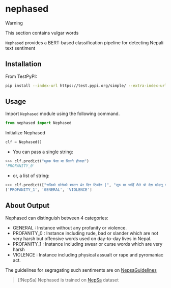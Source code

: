 # nephased

> [!Warning]
> This section contains vulgar words

`Nephased` provides a BERT-based classification pipeline
for detecting Nepali text sentiment

## Installation

From TestPyPI:

```bash
pip install --index-url https://test.pypi.org/simple/ --extra-index-url https://pypi.org/simple nephased
```

## Usage

Import `Nephased` module using the following command.

```python
from nephased import Nephased
```

Initialize Nephased

```python
clf = Nephased()
```

- You can pass a single string:

```python
>>> clf.predict("थुक्क पैसा मा बिकने हीजडा")
'PROFANITY_0'
```

- or, a list of string:

```python
>>> clf.predict(["राडिको छोरोको शासन धेर दिन टिक्दैन |", "सुरु मा चाहिँ तैले यो देश छोडनु पर्यो |", "एसको घरमा आगो लाहिदे ।"])
['PROFANITY_1', 'GENERAL', 'VIOLENCE']
```

## About Output

Nephased can distinguish between 4 categories:

- GENERAL : Instance without any profanity or violence.
- PROFANITY_0 : Instance including rude, bad or slander which are not very harsh but offensive words used on day-to-day lives in Nepal.
- PROFANITY_1 : Instance including swear or curse words which are very harsh
- VIOLENCE : Instance including physical assualt or rape and pyromaniac act.

The guidelines for segragating such sentiments are on [NepsaGuidelines](https://github.com/oya163/nepali-sentiment-analysis/blob/master/guidelines/NepsaGuidelines_2020.pdf)

> [!NepSa]
> Nephased is trained on [NepSa](https://github.com/oya163/nepali-sentiment-analysis/blob/master/data/nepcls/csv/ss_ac_at_txt_unbal.csv) dataset
